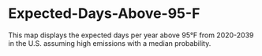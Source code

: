 # Expected-Days-Above-95-F
This map displays the expected days per year above 95°F from 2020-2039 in the U.S. assuming high emissions with a median probability. 
